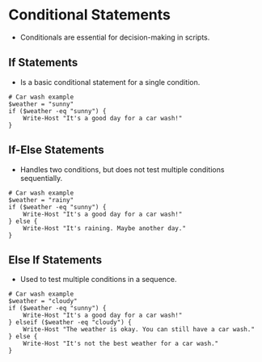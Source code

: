 # Conditional Statements
- Conditionals are essential for decision-making in scripts.

## If Statements
- Is a basic conditional statement for a single condition.
```
# Car wash example
$weather = "sunny"
if ($weather -eq "sunny") {
    Write-Host "It's a good day for a car wash!"
}
```

## If-Else Statements
- Handles two conditions, but does not test multiple conditions sequentially.
```
# Car wash example
$weather = "rainy"
if ($weather -eq "sunny") {
    Write-Host "It's a good day for a car wash!"
} else {
    Write-Host "It's raining. Maybe another day."
}
```

## Else If Statements
- Used to test multiple conditions in a sequence.
```
# Car wash example
$weather = "cloudy"
if ($weather -eq "sunny") {
    Write-Host "It's a good day for a car wash!"
} elseif ($weather -eq "cloudy") {
    Write-Host "The weather is okay. You can still have a car wash."
} else {
    Write-Host "It's not the best weather for a car wash."
}
```